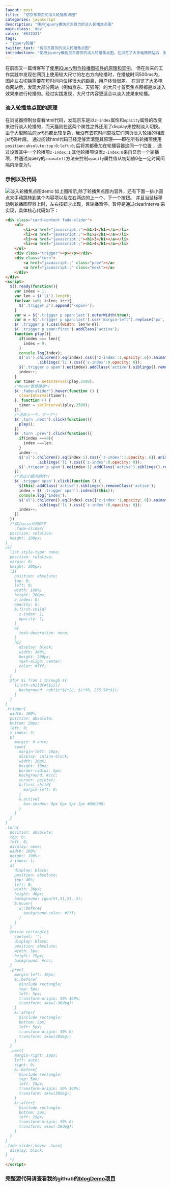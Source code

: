 ```yaml
---
layout: post
title:  "仿京东首页的淡入轮播焦点图"
categories: javascript
description: "使用jquery模仿京东首页的淡入轮播焦点图"
main-class: 'dev'
color: '#632321'
tags:
- "jquery轮播"
twitter_text: "仿京东首页的淡入轮播焦点图"
introduction: "使用jquery模仿京东首页的淡入轮播焦点图，在浏览了大多电商网站后，发现大部分网站（例如京东、天猫等）的大尺寸首页焦点图都是以淡入效果来进行轮播的。经过实践发现，大尺寸内容更适合以淡入效果来轮播。"
---
```


在前面又一篇博客写了[使用jQuery制作轮播图插件的原理和实例](//feleventh.github.io/%E4%BD%BF%E7%94%A8jQuery%E5%88%B6%E4%BD%9C%E8%BD%AE%E6%92%AD%E5%9B%BE/)，
但在后来的工作实践中发现在网页上使用较大尺寸的左右方向轮播时，在播放时间500ms内，图片左右切换需要在短时间内位移很大的距离，用户体验很差。
在浏览了大多电商网站后，发现大部分网站（例如京东、天猫等）的大尺寸首页焦点图都是以淡入效果来进行轮播的。经过实践发现，大尺寸内容更适合以淡入效果来轮播。

### 淡入轮播焦点图的原理
在浏览器控制台查看html代码，发现京东是以`z-index`属性和`opacity`属性的改变来进行淡入轮播的，而天猫则在这两个属性之外还用了display来控制淡入切换。
由于大型网站的js代码都比较复杂，我没有去花时间查找它们网页淡入轮播的相应js代码片段。
通过阅读html代码已经足够弄清楚其原理——即在所有轮播项使用`position:absolute;top:0;left:0;`后将其都叠加在轮播容器这同一个位置
，通过设置其中一个轮播项`z-index:1`,其他轮播项设置`z-index:0`来自显示一个轮播项，并通过jquery的`animate()`方法来控制`opacity`属性值从初始值0在一定时间间隔内渐变为1。

### 示例以及代码
![淡入轮播焦点图demo](../assets/img/2016-10-13.jpg)
如上图所示,除了轮播焦点图内容外，还有下面一排小圆点来手动跳转到某个内容项以及左右两边的上一个、下一个按钮。
并且当鼠标移动到轮播图容器上时，左右按钮才出现，且轮播暂停。暂停是通过clearInterval来实现，具体核心代码如下：

```html
<div class="card-content fade-slider">
    <ul>
        <li><a href="javascript:;"><h1>1</h1></a></li>
        <li><a href="javascript:;"><h1>2</h1></a></li>
        <li><a href="javascript:;"><h1>3</h1></a></li>
        <li><a href="javascript:;"><h1>4</h1></a></li>
    </ul>
    <div class="trigger"><p></p></div>
    <div class="turn">
        <a href="javascript:;" class="prev"></a>
        <a href="javascript:;" class="next"></a>
    </div>
</div>
<script>
  $().ready(function(){
    var index = 1;
    var len = $('li').length;
    for(var i=0; i<len; i++){
      $('.trigger p').append('<span>');
    }
    var w = $('.trigger p span:last').outerWidth(true);
    var m = $('.trigger p span:last').css('margin-left').replace('px','');
    $('.trigger p').css({width: len*w-m});
    $('.trigger p span:first').addClass('active');
    function play(){
      if(index === len){
        index = 0;
      }
      console.log(index);
      $('ul').children().eq(index).css({'z-index':1,opacity:.6}).animate({opacity: 1}, 500)
              .siblings('li').css({'z-index':0,opacity: 0});
      $('.trigger p span').eq(index).addClass('active').siblings().removeClass('active');
      index++;
    }
    var timer = setInterval(play,2500);
    /*hover暂停播放*/
    $('.fade-slider').hover(function () {
      clearInterval(timer);
    }, function () {
      timer = setInterval(play,2500);
    });
    /*点击上一个，下一个*/
    $('.turn .next').click(function(){
      play();
    })
    $('.turn .prev').click(function(){
      if(index ===0){
        index ===len;
      }
      index--;
      $('ul').children().eq(index-1).css({'z-index':1,opacity:.6}).animate({opacity: 1}, 500)
              .siblings('li').css({'z-index':0,opacity: 0});
      $('.trigger p span').eq(index-1).addClass('active').siblings().removeClass('active');
    });
    /*点击小圆点跳转*/
    $('.trigger span').click(function () {
      $(this).addClass('active').siblings().removeClass('active');
      index = $('.trigger span').index($(this));
      console.log('index');
      $('ul').children().eq(index).css({'z-index':1,opacity:.6}).animate({opacity: 1}, 500)
              .siblings('li').css({'z-index':0,opacity: 0});
      index++;
    })
  })
  /*核心scss代码如下
    .fade-slider{
  position: relative;
  height: 200px;
}
ul{
  list-style-type: none;
  position: relative;
  margin: 0;
  height: 200px;
  li{
    position: absolute;
    top: 0;
    left: 0;
    width: 100%;
    height: 200px;
    z-index: 0;
    opacity: 0;
    &:first-child{
      z-index: 1;
      opacity: 1;
    }
    a{
      text-decoration: none;
    }
    h1{
      display: block;
      width: 100%;
      height: 200px;
      text-align: center;
      color: #fff;
    }
  }
  @for $i from 1 through 4{
    li:nth-child(#{$i}){
      background: rgb($i*$i*20, $i*30, 255-50*$i);
    }
  }
}
.trigger{
  width: 100%;
  position: absolute;
  bottom: 20px;
  left: 0;
  z-index: 2;
  p{
    margin: 0 auto;
    span{
      margin-left: 15px;
      display: inline-block;
      width: 10px;
      height: 10px;
      border-radius: 5px;
      background: #ccc;
      cursor: pointer;
      &:first-child{
        margin-left: 0;
      }
      &.active{
        box-shadow: 0px 0px 5px 2px #00b300;
      }
    }
  }
}
.turn{
  position: absolute;
  top: 0;
  left: 0;
  display: none;
  width: 100%;
  height: 100%;
  z-index: 1;
  a{
    display: block;
    position: absolute;
    top: 40%;
    left: 0;
    width: 26px;
    height: 40px;
    background: rgba(51,51,51,.5);
    &:hover{
      &::before{
        background-color: #fff;
      }
    }
  }
  @mixin rectangle{
    content: '';
    display: block;
    position: absolute;
    width: 5px;
    height: 15px;
    background: #ccc;
  }
  .prev{
    margin-left: 10px;
    &::before{
      @include rectangle;
      top: 5px;
      left: 5px;
      transform-origin: 50% 100%;
      transform: skew(-30deg);
    }
    &::after{
      @include rectangle;
      bottom: 5px;
      left: 5px;
      transform-origin: 50% 0;
      transform: skew(30deg);
    }
  }
  .next{
    margin-right: 10px;
    left: auto;
    right: 0;
    &::before{
      @include rectangle;
      top: 5px;
      left: 15px;
      transform-origin: 50% 100%;
      transform: skew(30deg);
    }
    &::after{
      @include rectangle;
      bottom: 5px;
      left: 15px;
      transform-origin: 50% 0;
      transform: skew(-30deg);
    }
  }
}
.fade-slider:hover .turn{
  display: block;
}
  */
</script>
```

### 完整源代码请查看我的github的[blogDemo项目](//github.com/feleventh/blogDemo/blob/master/fade-slider.html)